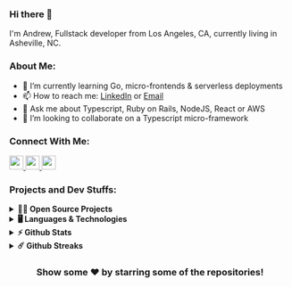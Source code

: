 ### Hi there 👋

I'm Andrew, Fullstack developer from Los Angeles, CA, currently living in Asheville, NC.

### About Me:

- 🌱 I’m currently learning Go, micro-frontends & serverless deployments
- 📫 How to reach me: [LinkedIn](https://www.linkedin.com/in/awcrotwell/) or [Email](mailto:awcrotwell@gmail.com)
- 💬 Ask me about Typescript, Ruby on Rails, NodeJS, React or AWS
- 👯 I’m looking to collaborate on a Typescript micro-framework

### Connect With Me:

<p>
  <a href="https://www.twitter.com/awcrotwell">
    <img src="https://img.shields.io/badge/twitter-%231DA1F2.svg?&style=for-the-badge&logo=twitter&logoColor=white" height=25>
  </a>
  <a href="https://www.linkedin.com/in/awcrotwell">
    <img src="https://img.shields.io/badge/linkedin-%230077B5.svg?&style=for-the-badge&logo=linkedin&logoColor=white" height=25>
  </a>
  <a href="https://dev.to/awcrotwell">
    <img src="https://img.shields.io/badge/DEV.TO-%230A0A0A.svg?&style=for-the-badge&logo=dev-dot-to&logoColor=white" height=25>
  </a>
</p>

### Projects and Dev Stuffs:

<details>
  <summary><b>🧑‍🚀 Open Source Projects</b></summary>
  <div align="center">
    <br />
    <table>
      <thead align="center">
        <tr border: none;>
          <td><b>💻 Projects</b></td>
          <td><b>🌟 Stars</b></td>
          <td><b>🍴 Forks</b></td>
          <td><b>🐛 Issues</b></td>
          <td><b>🔔 Pull Requests</b></td>
          <td><b>👨‍💻 Language</b></td>
        </tr>
      </thead>
      <tbody>
        <tr>
          <td>
            <a href="https://github.com/andrewc910/motion.cr">
              <b>🚀 Motion.cr</b>
            </a>
          </td>
          <td>
            <img alt="Stars"
              src="https://img.shields.io/github/stars/andrewc910/motion.cr?style=flat-square&labelColor=343b41" />
          </td>
          <td>
            <img alt="Forks"
              src="https://img.shields.io/github/forks/andrewc910/motion.cr?style=flat-square&labelColor=343b41" />
          </td>
          <td>
            <img alt="Issues" src="https://img.shields.io/github/issues/andrewc910/motion.cr?style=flat-square" />
          </td>
          <td>
            <img alt="Pull Requests"
              src="https://img.shields.io/github/issues-pr/andrewc910/motion.cr?style=flat-square" />
          </td>
          <td>
            <img alt="Language"
              src="https://img.shields.io/github/languages/top/andrewc910/motion.cr?style=flat-square" />
          </td>
        </tr>
        <tr>
          <td><a href="https://github.com/andrewc910/mochi"><b>🍡 Mochi</b></a></td>
          <td><img alt="Stars"
              src="https://img.shields.io/github/stars/andrewc910/mochi?style=flat-square&labelColor=343b41" /></td>
          <td><img alt="Forks"
              src="https://img.shields.io/github/forks/andrewc910/mochi?style=flat-square&labelColor=343b41" /></td>
          <td><img alt="Issues" src="https://img.shields.io/github/issues/andrewc910/mochi?style=flat-square" /></td>
          <td><img alt="Pull Requests"
              src="https://img.shields.io/github/issues-pr/andrewc910/mochi?style=flat-square" /></td>
          <td><img alt="Language"
              src="https://img.shields.io/github/languages/top/andrewc910/mochi?style=flat-square" /></td>
        </tr>
        <tr>
          <td><a href="https://github.com/bridgeapi-dev/bridgeapi.rb"><b>BridgeAPI.rb</b></a></td>
          <td><img alt="Stars"
              src="https://img.shields.io/github/stars/bridgeapi-dev/bridgeapi.rb?style=flat-square&labelColor=343b41" />
          </td>
          <td><img alt="Forks"
              src="https://img.shields.io/github/forks/bridgeapi-dev/bridgeapi.rb?style=flat-square&labelColor=343b41" />
          </td>
          <td><img alt="Issues"
              src="https://img.shields.io/github/issues/bridgeapi-dev/bridgeapi.rb?style=flat-square" /></td>
          <td><img alt="Pull Requests"
              src="https://img.shields.io/github/issues-pr/bridgeapi-dev/bridgeapi.rb?style=flat-square" /></td>
          <td><img alt="Language"
              src="https://img.shields.io/github/languages/top/bridgeapi-dev/bridgeapi.rb?label=javascript&style=flat-square" />
          </td>
        </tr>
        <tr>
          <td><a href="https://github.com/bridgeapi-dev/bridgeapi.js"><b>BridgeAPI.js</b></a></td>
          <td><img alt="Stars"
              src="https://img.shields.io/github/stars/bridgeapi-dev/bridgeapi.js?style=flat-square&labelColor=343b41" />
          </td>
          <td><img alt="Forks"
              src="https://img.shields.io/github/forks/bridgeapi-dev/bridgeapi.js?style=flat-square&labelColor=343b41" />
          </td>
          <td><img alt="Issues"
              src="https://img.shields.io/github/issues/bridgeapi-dev/bridgeapi.js?style=flat-square" /></td>
          <td><img alt="Pull Requests"
              src="https://img.shields.io/github/issues-pr/bridgeapi-dev/bridgeapi.js?style=flat-square" /></td>
          <td><img alt="Language"
              src="https://img.shields.io/github/languages/top/bridgeapi-dev/bridgeapi.js?label=javascript&style=flat-square" />
          </td>
        </tr>
      </tbody>
    </table>
    <br />
  </div>
</details>

<details>
  <summary><b>🖥️ Languages & Technologies</b></summary>
  <h5>Languages</h5>
  <img
    src="https://img.shields.io/badge/Typescript%20-%23007ACC.svg?&style=for-the-badge&logo=typescript&logoColor=white" />
  <img
    src="https://img.shields.io/badge/Javascript%20-%23323330.svg?&style=for-the-badge&logo=javascript&logoColor=%23F7DF1E" />
  <img alt="Ruby" src="https://img.shields.io/badge/-Ruby-cc342d?style=for-the-badge&logo=ruby&logoColor=white" />
  <img src="https://img.shields.io/badge/Go-%2300ADD8.svg?&style=for-the-badge&logo=go&logoColor=white" />
  <h5>Technologies</h5>
  <img alt="Rails"
    src="https://img.shields.io/badge/Rails%20-%23CC0000.svg?&style=for-the-badge&logo=ruby-on-rails&logoColor=white" />
  <img src="https://img.shields.io/badge/express.js%20-%23404d59.svg?&style=for-the-badge" />
  <img src="https://img.shields.io/badge/NextJS%20-black.svg?&style=for-the-badge&logo=NuxtJS&logoColor=white" />
  <img alt="React" src="https://img.shields.io/badge/-React-45b8d8?style=for-the-badge&logo=react&logoColor=white" />
  <img src="https://img.shields.io/badge/redux%20-%23593d88.svg?&style=for-the-badge&logo=redux&logoColor=white" />
  <img
    src="https://img.shields.io/badge/tailwindcss%20-%2338B2AC.svg?&style=for-the-badge&logo=tailwind-css&logoColor=white" />
  <img
    src="https://img.shields.io/badge/bootstrap%20-%23563D7C.svg?&style=for-the-badge&logo=bootstrap&logoColor=white" />
  <img src="https://img.shields.io/badge/SASS%20-hotpink.svg?&style=for-the-badge&logo=SASS&logoColor=white" />
  <img src="https://img.shields.io/badge/webpack%20-%238DD6F9.svg?&style=for-the-badge&logo=webpack&logoColor=black" />
  <img src="https://img.shields.io/badge/figma%20-%23F24E1E.svg?&style=for-the-badge&logo=figma&logoColor=white" />
  <img src="https://img.shields.io/badge/github%20-%23121011.svg?&style=for-the-badge&logo=github&logoColor=white" />
  <img src="https://img.shields.io/badge/AWS%20-%23FF9900.svg?&style=for-the-badge&logo=amazon-aws&logoColor=white" />
  <img src="https://img.shields.io/badge/heroku%20-%23430098.svg?&style=for-the-badge&logo=heroku&logoColor=white" />
  <img src="https://img.shields.io/badge/vercel%20-%23000000.svg?&style=for-the-badge&logo=vercel&logoColor=white" />
  <img src="https://img.shields.io/badge/nginx%20-%23009639.svg?&style=for-the-badge&logo=nginx&logoColor=white" />
  <img src="https://img.shields.io/badge/postgres-%23316192.svg?&style=for-the-badge&logo=postgresql&logoColor=white" />
  <img src="https://img.shields.io/badge/travisci%20-%232B2F33.svg?&style=for-the-badge&logo=travis&logoColor=white" />
  <img
    src="https://img.shields.io/badge/CIRCLECI%20-%23161616.svg?&style=for-the-badge&logo=circleci&logoColor=white" />
  <img
    src="https://img.shields.io/badge/github%20actions%20-%232671E5.svg?&style=for-the-badge&logo=github%20actions&logoColor=white" />
  <img src="https://img.shields.io/badge/docker%20-%230db7ed.svg?&style=for-the-badge&logo=docker&logoColor=white" />

  <br />
  <div align="center">

##### Yes, I have actually used each technology listed.

  </div>
</details>

<details>	
  <summary><b>⚡ Github Stats</b></summary>
  <div align="center">
    <img
      height="180em"
      src="https://github-readme-stats.vercel.app/api?username=andrewc910&show_icons=true&hide_border=true&&count_private=true&include_all_commits=true"
    />
    <img
      height="180em"
      src="https://github-readme-stats.vercel.app/api/top-langs/?username=andrewc910&hide=html&show_icons=true&hide_border=true&layout=compact&langs_count=8"
    />
  </div>
</details>

<details>	
  <summary><b>☄️ Github Streaks</b></summary>
  <div align="center">
    <img height="180em" src="https://github-readme-streak-stats.herokuapp.com/?user=andrewc910&hide_border=true" />
  </div>
</details>

<div align="center">

### Show some ❤️ by starring some of the repositories!

</div>
